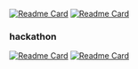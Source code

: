 [![Readme Card](https://github-readme-stats.vercel.app/api/pin/?username=DSM-InTechs&repo=InTechs-backend&theme=github_dark)](https://github.com/anuraghazra/github-readme-stats) [![Readme Card](https://github-readme-stats.vercel.app/api/pin/?username=QuQzQ&repo=Backend&theme=github_dark)](https://github.com/anuraghazra/github-readme-stats)


### hackathon
[![Readme Card](https://github-readme-stats.vercel.app/api/pin/?username=i-dle&repo=gilmong_backend&theme=github_dark)](https://github.com/anuraghazra/github-readme-stats) [![Readme Card](https://github-readme-stats.vercel.app/api/pin/?username=BongManYoung&repo=Backend&theme=github_dark)](https://github.com/BongManYoung/Backend)
